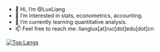 - 👋 Hi, I’m @LuxLiang
- 👀 I’m interested in stats, econometrics, accounting.
- 🌱 I’m currently learning quantitative analysis.
- 📫 Feel free to reach me: lianglux[at]ruc[dot]edu[dot]cn 


[![Top Langs](https://github-readme-stats.vercel.app/api/top-langs/?username=LuxLiang&layout=compact)](https://github.com/LuxLiang/github-readme-stats)


<!---
LuxLiang/LuxLiang is a ✨ special ✨ repository because its `README.md` (this file) appears on your GitHub profile.
You can click the Preview link to take a look at your changes.
--->
